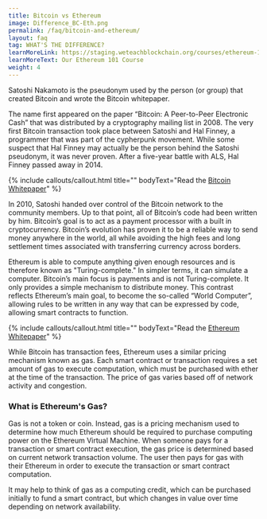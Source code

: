```yaml
---
title: Bitcoin vs Ethereum
image: Difference_BC-Eth.png
permalink: /faq/bitcoin-and-ethereum/
layout: faq
tag: WHAT'S THE DIFFERENCE? 
learnMoreLink: https://staging.weteachblockchain.org/courses/ethereum-101-blockchain-beyond-bitcoin/
learnMoreText: Our Ethereum 101 Course
weight: 4
---
```

<span>Satoshi Nakamoto is the pseudonym used by the person (or group) that created Bitcoin and wrote the Bitcoin whitepaper.</span>

<span>The name first appeared on the paper “Bitcoin: A Peer-to-Peer Electronic Cash” that was distributed by a cryptography mailing list in 2008. The very first Bitcoin transaction took place between Satoshi and Hal Finney, a programmer that was part of the cypherpunk movement. While some suspect that Hal Finney may actually be the person behind the Satoshi pseudonym, it was never proven. After a five-year battle with ALS, Hal Finney passed away in 2014.</span>

{% include callouts/callout.html
   title=""
	bodyText="Read the <a href="/downloads/bitcoin_whitepaper.pdf" target="_blank">Bitcoin Whitepaper</a>"
%}

<span>In 2010, Satoshi handed over control of the Bitcoin network to the community members. Up to that point, all of Bitcoin’s code had been written by him. Bitcoin’s goal is to act as a payment processor with a built in cryptocurrency. Bitcoin’s evolution has proven it to be a reliable way to send money anywhere in the world, all while avoiding the high fees and long settlement times associated with transferring currency across borders.</span>

<span>Ethereum is able to compute anything given enough resources and is therefore known as "Turing-complete." In simpler terms, it can simulate a computer. Bitcoin’s main focus is payments and is not Turing-complete. It only provides a simple mechanism to distribute money. This contrast reflects Ethereum’s main goal, to become the so-called “World Computer”, allowing rules to be written in any way that can be expressed by code, allowing smart contracts to function.</span>

{% include callouts/callout.html
   title=""
	bodyText="Read the <a href="downloads/ethereum_whitepaper.pdf" target="_blank">Ethereum Whitepaper</a>"
%}

<span>While Bitcoin has transaction fees, Ethereum uses a similar pricing mechanism known as gas. Each smart contract or transaction requires a set amount of gas to execute computation, which must be purchased with ether at the time of the transaction. The price of gas varies based off of network activity and congestion.</span>

<h3>What is Ethereum's Gas?</h3>

<span>Gas is not a token or coin. Instead, gas is a pricing mechanism used to determine how much Ethereum should be required to purchase computing power on the Ethereum Virtual Machine. When someone pays for a transaction or smart contract execution, the gas price is determined based on current network transaction volume. The user then pays for gas with their Ethereum in order to execute the transaction or smart contract computation.</span>

<span>It may help to think of gas as a computing credit, which can be purchased initially to fund a smart contract, but which changes in value over time depending on network availability.</span>
